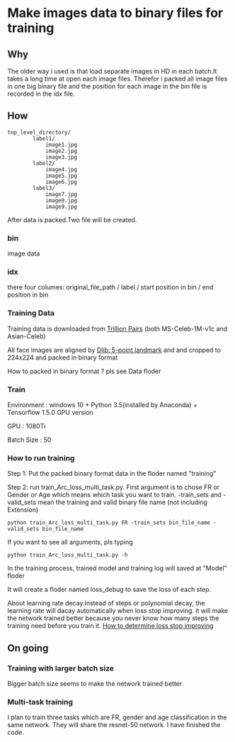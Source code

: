 # Make images data to binary files for training
## Why
The older way i used is that load separate images in HD in each batch.It takes a long time at open each image files. Therefor i packed all image files in one big binary file and the position for each image in the bin file is recorded in the idx file. 
## How
```
top_level_directory/
        label1/            
            image1.jpg
            image2.jpg            
            image3.jpg        
        label2/            
            image4.jpg            
            image5.jpg            
            image6.jpg        
        label3/            
            image7.jpg            
            image8.jpg            
            image9.jpg
```

After data is packed.Two file will be created.

### bin
image data

### idx
there four columes: original_file_path / label / start position in bin / end position in bin


### Training Data
Training data is downloaded from [Trillion Pairs](http://trillionpairs.deepglint.com/overview) (both MS-Celeb-1M-v1c and Asian-Celeb)

All face images are aligned by [Dlib: 5-point landmark](http://blog.dlib.net/2017/09/fast-multiclass-object-detection-in.html) and and cropped to 224x224 and packed in binary format

How to packed in binary format ? pls see Data floder

### Train
Environment : windows 10 + Python 3.5(installed by Anaconda) + Tensorflow 1.5.0 GPU version

GPU : 1080Ti

Batch Size : 50

### How to run training

Step 1: Put the packed binary format data in the floder named "training"

Step 2: run train_Arc_loss_multi_task.py. First argument is to chose FR or Gender or Age which means which task you want to train.
-train_sets and -valid_sets mean the training and valid binary file name (not including Extension)
```
python train_Arc_loss_multi_task.py FR -train_sets bin_file_name -valid_sets bin_file_name
```
If you want to see all arguments, pls typing
```
python train_Arc_loss_multi_task.py -h
```
In the training process, trained model and training log will saved at "Model" floder

It will create a floder named loss_debug to save the loss of each step.

About learning rate decay.Instead of steps or polynomial decay, the learning rate will dacay automatically when loss stop improving.
it will make the network trained better because you never know how many steps the training need before you train it. 
[How to determine loss stop improving](http://blog.dlib.net/2018/02/automatic-learning-rate-scheduling-that.html)

## On going
### Training with larger batch size
Bigger batch size seems to make the network trained better

### Multi-task training 
I plan to train three tasks which are FR, gender and age classification in the same network. They will share the resnet-50 network. I have finished the code. 
